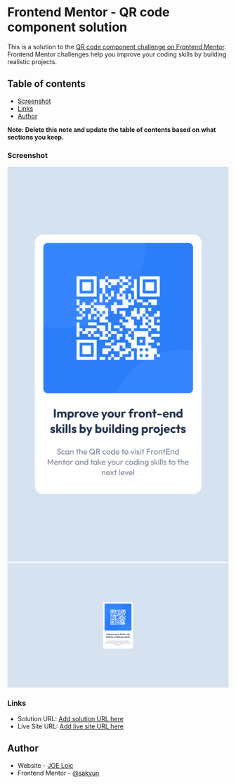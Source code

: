 # Frontend Mentor - QR code component solution

This is a solution to the [QR code component challenge on Frontend Mentor](https://www.frontendmentor.io/challenges/qr-code-component-iux_sIO_H). Frontend Mentor challenges help you improve your coding skills by building realistic projects. 

## Table of contents

- [Screenshot](#screenshot)
- [Links](#links)
- [Author](#author)

**Note: Delete this note and update the table of contents based on what sections you keep.**

### Screenshot

![Mobile](screenshots/screenshot_mobile.png)
![Desktop](screenshots/screenshot_desktop.png)


### Links

- Solution URL: [Add solution URL here](https://your-solution-url.com)
- Live Site URL: [Add live site URL here](https://your-live-site-url.com)


## Author

- Website - [JOE Loic](https://www.joeloic.com)
- Frontend Mentor - [@sakyun](https://www.frontendmentor.io/profile/sakyun)

